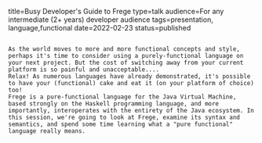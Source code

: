 title=Busy Developer's Guide to Frege
type=talk
audience=For any intermediate (2+ years) developer audience
tags=presentation, language,functional
date=2022-02-23
status=published
~~~~~~

As the world moves to more and more functional concepts and style, perhaps it's time to consider using a purely-functional language on your next project. But the cost of switching away from your current platform is so painful and unacceptable....
Relax! As numerous languages have already demonstrated, it's possible to have your (functional) cake and eat it (on your platform of choice) too!
Frege is a pure-functional language for the Java Virtual Machine, based strongly on the Haskell programming language, and more importantly, interoperates with the entirety of the Java ecosystem. In this session, we're going to look at Frege, examine its syntax and semantics, and spend some time learning what a "pure functional" language really means.
    
